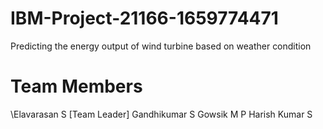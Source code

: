 # IBM-Project-21166-1659774471
Predicting the energy output of wind turbine based on weather condition
# Team Members
\Elavarasan S [Team Leader]
Gandhikumar S
Gowsik M P
Harish Kumar S
